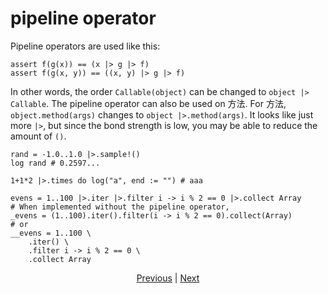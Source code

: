 # pipeline operator

Pipeline operators are used like this:

``` erg
assert f(g(x)) == (x |> g |> f)
assert f(g(x, y)) == ((x, y) |> g |> f)
```

In other words, the order `Callable(object)` can be changed to `object |> Callable`.
The pipeline operator can also be used on 方法. For 方法, `object.method(args)` changes to `object |>.method(args)`.
It looks like just more `|>`, but since the bond strength is low, you may be able to reduce the amount of `()`.

``` erg
rand = -1.0..1.0 |>.sample!()
log rand # 0.2597...

1+1*2 |>.times do log("a", end := "") # aaa

evens = 1..100 |>.iter |>.filter i -> i % 2 == 0 |>.collect Array
# When implemented without the pipeline operator,
_evens = (1..100).iter().filter(i -> i % 2 == 0).collect(Array)
# or
__evens = 1..100 \
    .iter() \
    .filter i -> i % 2 == 0 \
    .collect Array
```

<p align='center'>
    <a href='./30_error_handling.md'>Previous</a> | <a href='./32_integration_with_Python.md'>Next</a>
</p>